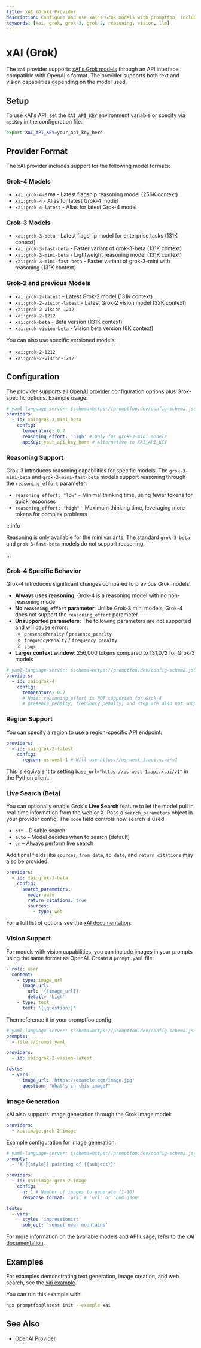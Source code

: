 ```yaml
---
title: xAI (Grok) Provider
description: Configure and use xAI's Grok models with promptfoo, including Grok-3 with reasoning capabilities
keywords: [xai, grok, grok-3, grok-2, reasoning, vision, llm]
---
```


# xAI (Grok)

The `xai` provider supports [xAI's Grok models](https://x.ai/) through an API interface compatible with OpenAI's format. The provider supports both text and vision capabilities depending on the model used.

## Setup

To use xAI's API, set the `XAI_API_KEY` environment variable or specify via `apiKey` in the configuration file.

```sh
export XAI_API_KEY=your_api_key_here
```

## Provider Format

The xAI provider includes support for the following model formats:

### Grok-4 Models

- `xai:grok-4-0709` - Latest flagship reasoning model (256K context)
- `xai:grok-4` - Alias for latest Grok-4 model
- `xai:grok-4-latest` - Alias for latest Grok-4 model

### Grok-3 Models

- `xai:grok-3-beta` - Latest flagship model for enterprise tasks (131K context)
- `xai:grok-3-fast-beta` - Faster variant of grok-3-beta (131K context)
- `xai:grok-3-mini-beta` - Lightweight reasoning model (131K context)
- `xai:grok-3-mini-fast-beta` - Faster variant of grok-3-mini with reasoning (131K context)

### Grok-2 and previous Models

- `xai:grok-2-latest` - Latest Grok-2 model (131K context)
- `xai:grok-2-vision-latest` - Latest Grok-2 vision model (32K context)
- `xai:grok-2-vision-1212`
- `xai:grok-2-1212`
- `xai:grok-beta` - Beta version (131K context)
- `xai:grok-vision-beta` - Vision beta version (8K context)

You can also use specific versioned models:

- `xai:grok-2-1212`
- `xai:grok-2-vision-1212`

## Configuration

The provider supports all [OpenAI provider](/docs/providers/openai) configuration options plus Grok-specific options. Example usage:

```yaml title="promptfooconfig.yaml"
# yaml-language-server: $schema=https://promptfoo.dev/config-schema.json
providers:
  - id: xai:grok-3-mini-beta
    config:
      temperature: 0.7
      reasoning_effort: 'high' # Only for grok-3-mini models
      apiKey: your_api_key_here # Alternative to XAI_API_KEY
```

### Reasoning Support

Grok-3 introduces reasoning capabilities for specific models. The `grok-3-mini-beta` and `grok-3-mini-fast-beta` models support reasoning through the `reasoning_effort` parameter:

- `reasoning_effort: "low"` - Minimal thinking time, using fewer tokens for quick responses
- `reasoning_effort: "high"` - Maximum thinking time, leveraging more tokens for complex problems

:::info

Reasoning is only available for the mini variants. The standard `grok-3-beta` and `grok-3-fast-beta` models do not support reasoning.

:::

### Grok-4 Specific Behavior

Grok-4 introduces significant changes compared to previous Grok models:

- **Always uses reasoning**: Grok-4 is a reasoning model with no non-reasoning mode
- **No `reasoning_effort` parameter**: Unlike Grok-3 mini models, Grok-4 does not support the `reasoning_effort` parameter
- **Unsupported parameters**: The following parameters are not supported and will cause errors:
  - `presencePenalty` / `presence_penalty`
  - `frequencyPenalty` / `frequency_penalty`
  - `stop`
- **Larger context window**: 256,000 tokens compared to 131,072 for Grok-3 models

```yaml title="promptfooconfig.yaml"
# yaml-language-server: $schema=https://promptfoo.dev/config-schema.json
providers:
  - id: xai:grok-4
    config:
      temperature: 0.7
      # Note: reasoning_effort is NOT supported for Grok-4
      # presence_penalty, frequency_penalty, and stop are also not supported
```

### Region Support

You can specify a region to use a region-specific API endpoint:

```yaml
providers:
  - id: xai:grok-2-latest
    config:
      region: us-west-1 # Will use https://us-west-1.api.x.ai/v1
```

This is equivalent to setting `base_url="https://us-west-1.api.x.ai/v1"` in the Python client.

### Live Search (Beta)

You can optionally enable Grok's **Live Search** feature to let the model pull in real-time information from the web or X. Pass a `search_parameters` object in your provider config. The `mode` field controls how search is used:

- `off` – Disable search
- `auto` – Model decides when to search (default)
- `on` – Always perform live search

Additional fields like `sources`, `from_date`, `to_date`, and `return_citations` may also be provided.

```yaml title="promptfooconfig.yaml"
providers:
  - id: xai:grok-3-beta
    config:
      search_parameters:
        mode: auto
        return_citations: true
        sources:
          - type: web
```

For a full list of options see the [xAI documentation](https://docs.x.ai/docs).

### Vision Support

For models with vision capabilities, you can include images in your prompts using the same format as OpenAI. Create a `prompt.yaml` file:

```yaml title="prompt.yaml"
- role: user
  content:
    - type: image_url
      image_url:
        url: '{{image_url}}'
        detail: 'high'
    - type: text
      text: '{{question}}'
```

Then reference it in your promptfoo config:

```yaml title="promptfooconfig.yaml"
# yaml-language-server: $schema=https://promptfoo.dev/config-schema.json
prompts:
  - file://prompt.yaml

providers:
  - id: xai:grok-2-vision-latest

tests:
  - vars:
      image_url: 'https://example.com/image.jpg'
      question: "What's in this image?"
```

### Image Generation

xAI also supports image generation through the Grok image model:

```yaml
providers:
  - xai:image:grok-2-image
```

Example configuration for image generation:

```yaml title="promptfooconfig.yaml"
# yaml-language-server: $schema=https://promptfoo.dev/config-schema.json
prompts:
  - 'A {{style}} painting of {{subject}}'

providers:
  - id: xai:image:grok-2-image
    config:
      n: 1 # Number of images to generate (1-10)
      response_format: 'url' # 'url' or 'b64_json'

tests:
  - vars:
      style: 'impressionist'
      subject: 'sunset over mountains'
```

For more information on the available models and API usage, refer to the [xAI documentation](https://docs.x.ai/docs).

## Examples

For examples demonstrating text generation, image creation, and web search, see the [xai example](https://github.com/promptfoo/promptfoo/tree/main/examples/xai).

You can run this example with:

```bash
npx promptfoo@latest init --example xai
```

## See Also

- [OpenAI Provider](/docs/providers/openai)
